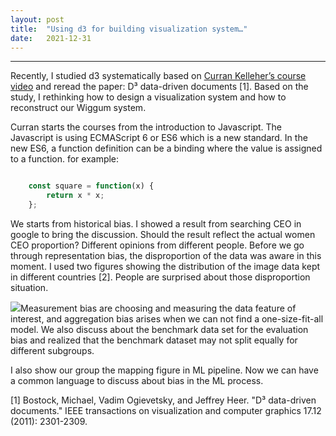 ```yaml
---
layout:	post
title:	"Using d3 for building visualization system…"
date:	2021-12-31
---
```






---

Recently, I studied d3 systematically based on [Curran Kelleher’s course video](https://www.youtube.com/watch?v=4e3NF8ez95w&list=PL9yYRbwpkykvOXrZumtZWbuaXWHvjD8gi) and reread the paper: D³ data-driven documents [1]. Based on the study, I rethinking how to design a visualization system and how to reconstruct our Wiggum system.  

Curran starts the courses from the introduction to Javascript. The Javascript is using ECMAScript 6 or ES6 which is a new standard. In the new ES6, a function definition can be a binding where the value is assigned to a function. for example:
```js

    const square = function(x) {
        return x * x;
    };
```
We starts from historical bias. I showed a result from searching CEO in google to bring the discussion. Should the result reflect the actual women CEO proportion? Different opinions from different people. Before we go through representation bias, the disproportion of the data was aware in this moment. I used two figures showing the distribution of the image data kept in different countries [2]. People are surprised about those disproportion situation.

![](/img/1*DK7ycjXqABjpup8h3K0TbQ.png)Measurement bias are choosing and measuring the data feature of interest, and aggregation bias arises when we can not find a one-size-fit-all model. We also discuss about the benchmark data set for the evaluation bias and realized that the benchmark dataset may not split equally for different subgroups.

I also show our group the mapping figure in ML pipeline. Now we can have a common language to discuss about bias in the ML process.


[1] Bostock, Michael, Vadim Ogievetsky, and Jeffrey Heer. "D³ data-driven documents." IEEE transactions on visualization and computer graphics 17.12 (2011): 2301-2309.





